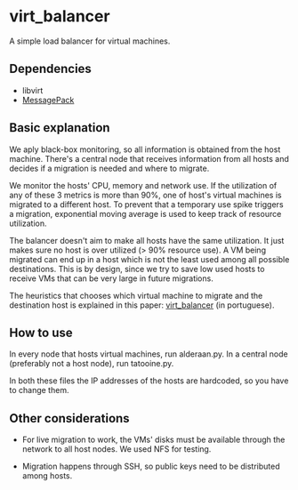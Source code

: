 # virt_balancer

A simple load balancer for virtual machines.

## Dependencies
- libvirt
- [MessagePack](http://msgpack.org/)

## Basic explanation

We aply black-box monitoring, so all information is obtained from the host machine. There's a central node that receives information from all hosts and decides if a migration is needed and where to migrate. 

We monitor the hosts' CPU, memory and network use. If the utilization of any of these 3 metrics is more than 90%, one of host's virtual machines is migrated to a different host. To prevent that a temporary use spike triggers a migration, exponential moving average is used to keep track of resource utilization.

The balancer doesn't aim to make all hosts have the same utilization. It just makes sure no host is over utilized (> 90% resource use). A VM being migrated can end up in a host which is not the least used among all possible destinations. This is by design, since we try to save low used hosts to receive VMs that can be very large in future migrations.

The heuristics that chooses which virtual machine to migrate and the destination host is explained in this paper: [virt_balancer](https://dl.dropboxusercontent.com/u/5539823/virt_balancer.pdf) (in portuguese).

## How to use

In every node that hosts virtual machines, run alderaan.py. In a central node (preferably not a host node), run tatooine.py.

In both these files the IP addresses of the hosts are hardcoded, so you have to change them.

## Other considerations

- For live migration to work, the VMs' disks must be available through the network to all host nodes. We used NFS for testing.

- Migration happens through SSH, so public keys need to be distributed among hosts.
